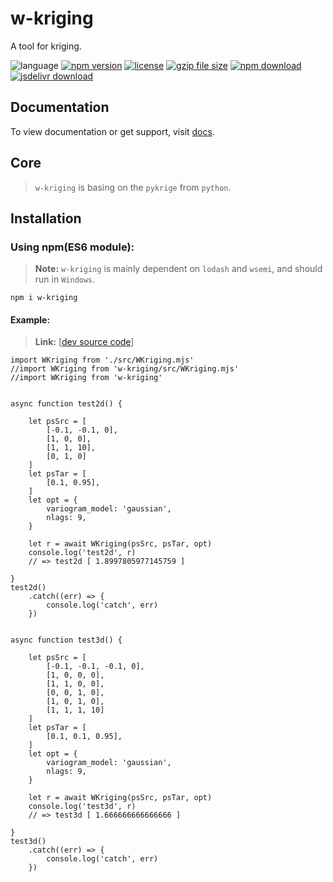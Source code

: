 # w-kriging
A tool for kriging.

![language](https://img.shields.io/badge/language-JavaScript-orange.svg) 
[![npm version](http://img.shields.io/npm/v/w-kriging.svg?style=flat)](https://npmjs.org/package/w-kriging) 
[![license](https://img.shields.io/npm/l/w-kriging.svg?style=flat)](https://npmjs.org/package/w-kriging) 
[![gzip file size](http://img.badgesize.io/yuda-lyu/w-kriging/master/dist/w-kriging.umd.js.svg?compression=gzip)](https://github.com/yuda-lyu/w-kriging)
[![npm download](https://img.shields.io/npm/dt/w-kriging.svg)](https://npmjs.org/package/w-kriging) 
[![jsdelivr download](https://img.shields.io/jsdelivr/npm/hm/w-kriging.svg)](https://www.jsdelivr.com/package/npm/w-kriging)

## Documentation
To view documentation or get support, visit [docs](https://yuda-lyu.github.io/w-kriging/global.htm).

## Core
> `w-kriging` is basing on the `pykrige` from `python`.

## Installation
### Using npm(ES6 module):
> **Note:** `w-kriging` is mainly dependent on `lodash` and `wsemi`, and should run in `Windows`.

```alias
npm i w-kriging
```

#### Example:
> **Link:** [[dev source code](https://github.com/yuda-lyu/w-kriging/blob/master/g.mjs)]
```alias
import WKriging from './src/WKriging.mjs'
//import WKriging from 'w-kriging/src/WKriging.mjs'
//import WKriging from 'w-kriging'


async function test2d() {

    let psSrc = [
        [-0.1, -0.1, 0],
        [1, 0, 0],
        [1, 1, 10],
        [0, 1, 0]
    ]
    let psTar = [
        [0.1, 0.95],
    ]
    let opt = {
        variogram_model: 'gaussian',
        nlags: 9,
    }

    let r = await WKriging(psSrc, psTar, opt)
    console.log('test2d', r)
    // => test2d [ 1.8997805977145759 ]

}
test2d()
    .catch((err) => {
        console.log('catch', err)
    })


async function test3d() {

    let psSrc = [
        [-0.1, -0.1, -0.1, 0],
        [1, 0, 0, 0],
        [1, 1, 0, 0],
        [0, 0, 1, 0],
        [1, 0, 1, 0],
        [1, 1, 1, 10]
    ]
    let psTar = [
        [0.1, 0.1, 0.95],
    ]
    let opt = {
        variogram_model: 'gaussian',
        nlags: 9,
    }

    let r = await WKriging(psSrc, psTar, opt)
    console.log('test3d', r)
    // => test3d [ 1.666666666666666 ]

}
test3d()
    .catch((err) => {
        console.log('catch', err)
    })
```
